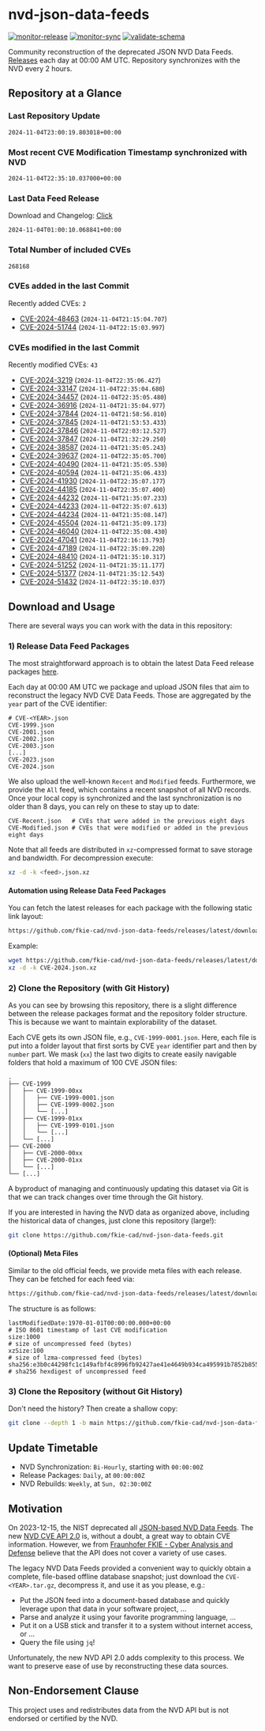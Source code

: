 # nvd-json-data-feeds

[![monitor-release](https://github.com/fkie-cad/nvd-json-data-feeds/actions/workflows/monitor_release.yml/badge.svg)](https://github.com/fkie-cad/nvd-json-data-feeds/actions/workflows/monitor_release.yml)
[![monitor-sync](https://github.com/fkie-cad/nvd-json-data-feeds/actions/workflows/monitor_sync.yml/badge.svg)](https://github.com/fkie-cad/nvd-json-data-feeds/actions/workflows/monitor_sync.yml)
[![validate-schema](https://github.com/fkie-cad/nvd-json-data-feeds/actions/workflows/validate_schema.yml/badge.svg)](https://github.com/fkie-cad/nvd-json-data-feeds/actions/workflows/validate_schema.yml)

Community reconstruction of the deprecated JSON NVD Data Feeds.
[Releases](https://github.com/fkie-cad/nvd-json-data-feeds/releases/latest) each day at 00:00 AM UTC.
Repository synchronizes with the NVD every 2 hours.

## Repository at a Glance

### Last Repository Update

```plain
2024-11-04T23:00:19.803018+00:00
```

### Most recent CVE Modification Timestamp synchronized with NVD

```plain
2024-11-04T22:35:10.037000+00:00
```

### Last Data Feed Release

Download and Changelog: [Click](https://github.com/fkie-cad/nvd-json-data-feeds/releases/latest)

```plain
2024-11-04T01:00:10.068841+00:00
```

### Total Number of included CVEs

```plain
268168
```

### CVEs added in the last Commit

Recently added CVEs: `2`

- [CVE-2024-48463](CVE-2024/CVE-2024-484xx/CVE-2024-48463.json) (`2024-11-04T21:15:04.707`)
- [CVE-2024-51744](CVE-2024/CVE-2024-517xx/CVE-2024-51744.json) (`2024-11-04T22:15:03.997`)


### CVEs modified in the last Commit

Recently modified CVEs: `43`

- [CVE-2024-3219](CVE-2024/CVE-2024-32xx/CVE-2024-3219.json) (`2024-11-04T22:35:06.427`)
- [CVE-2024-33147](CVE-2024/CVE-2024-331xx/CVE-2024-33147.json) (`2024-11-04T22:35:04.680`)
- [CVE-2024-34457](CVE-2024/CVE-2024-344xx/CVE-2024-34457.json) (`2024-11-04T22:35:05.480`)
- [CVE-2024-36916](CVE-2024/CVE-2024-369xx/CVE-2024-36916.json) (`2024-11-04T21:35:04.977`)
- [CVE-2024-37844](CVE-2024/CVE-2024-378xx/CVE-2024-37844.json) (`2024-11-04T21:58:56.810`)
- [CVE-2024-37845](CVE-2024/CVE-2024-378xx/CVE-2024-37845.json) (`2024-11-04T21:53:53.433`)
- [CVE-2024-37846](CVE-2024/CVE-2024-378xx/CVE-2024-37846.json) (`2024-11-04T22:03:12.527`)
- [CVE-2024-37847](CVE-2024/CVE-2024-378xx/CVE-2024-37847.json) (`2024-11-04T21:32:29.250`)
- [CVE-2024-38587](CVE-2024/CVE-2024-385xx/CVE-2024-38587.json) (`2024-11-04T21:35:05.243`)
- [CVE-2024-39637](CVE-2024/CVE-2024-396xx/CVE-2024-39637.json) (`2024-11-04T22:35:05.700`)
- [CVE-2024-40490](CVE-2024/CVE-2024-404xx/CVE-2024-40490.json) (`2024-11-04T21:35:05.530`)
- [CVE-2024-40594](CVE-2024/CVE-2024-405xx/CVE-2024-40594.json) (`2024-11-04T21:35:06.433`)
- [CVE-2024-41930](CVE-2024/CVE-2024-419xx/CVE-2024-41930.json) (`2024-11-04T22:35:07.177`)
- [CVE-2024-44185](CVE-2024/CVE-2024-441xx/CVE-2024-44185.json) (`2024-11-04T22:35:07.400`)
- [CVE-2024-44232](CVE-2024/CVE-2024-442xx/CVE-2024-44232.json) (`2024-11-04T21:35:07.233`)
- [CVE-2024-44233](CVE-2024/CVE-2024-442xx/CVE-2024-44233.json) (`2024-11-04T22:35:07.613`)
- [CVE-2024-44234](CVE-2024/CVE-2024-442xx/CVE-2024-44234.json) (`2024-11-04T21:35:08.147`)
- [CVE-2024-45504](CVE-2024/CVE-2024-455xx/CVE-2024-45504.json) (`2024-11-04T21:35:09.173`)
- [CVE-2024-46040](CVE-2024/CVE-2024-460xx/CVE-2024-46040.json) (`2024-11-04T22:35:08.430`)
- [CVE-2024-47041](CVE-2024/CVE-2024-470xx/CVE-2024-47041.json) (`2024-11-04T22:16:13.793`)
- [CVE-2024-47189](CVE-2024/CVE-2024-471xx/CVE-2024-47189.json) (`2024-11-04T22:35:09.220`)
- [CVE-2024-48410](CVE-2024/CVE-2024-484xx/CVE-2024-48410.json) (`2024-11-04T21:35:10.317`)
- [CVE-2024-51252](CVE-2024/CVE-2024-512xx/CVE-2024-51252.json) (`2024-11-04T21:35:11.177`)
- [CVE-2024-51377](CVE-2024/CVE-2024-513xx/CVE-2024-51377.json) (`2024-11-04T21:35:12.543`)
- [CVE-2024-51432](CVE-2024/CVE-2024-514xx/CVE-2024-51432.json) (`2024-11-04T22:35:10.037`)


## Download and Usage

There are several ways you can work with the data in this repository:

### 1) Release Data Feed Packages

The most straightforward approach is to obtain the latest Data Feed release packages [here](https://github.com/fkie-cad/nvd-json-data-feeds/releases/latest).

Each day at 00:00 AM UTC we package and upload JSON files that aim to reconstruct the legacy NVD CVE Data Feeds.
Those are aggregated by the `year` part of the CVE identifier:

```
# CVE-<YEAR>.json
CVE-1999.json
CVE-2001.json
CVE-2002.json
CVE-2003.json
[...]
CVE-2023.json
CVE-2024.json
```

We also upload the well-known `Recent` and `Modified` feeds.
Furthermore, we provide the `All` feed, which contains a recent snapshot of all NVD records.
Once your local copy is synchronized and the last synchronization is no older than 8 days, you can rely on these to stay up to date:

```plain
CVE-Recent.json   # CVEs that were added in the previous eight days
CVE-Modified.json # CVEs that were modified or added in the previous eight days
```

Note that all feeds are distributed in `xz`-compressed format to save storage and bandwidth.
For decompression execute:

```sh
xz -d -k <feed>.json.xz
```

#### Automation using Release Data Feed Packages

You can fetch the latest releases for each package with the following static link layout:

```sh
https://github.com/fkie-cad/nvd-json-data-feeds/releases/latest/download/CVE-<YEAR>.json.xz
```

Example:

```sh
wget https://github.com/fkie-cad/nvd-json-data-feeds/releases/latest/download/CVE-2024.json.xz
xz -d -k CVE-2024.json.xz
```

### 2) Clone the Repository (with Git History)

As you can see by browsing this repository, there is a slight difference between the release packages format and the repository folder structure.
This is because we want to maintain explorability of the dataset.

Each CVE gets its own JSON file, e.g., `CVE-1999-0001.json`.
Here, each file is put into a folder layout that first sorts by CVE `year` identifier part and then by `number` part.
We mask (`xx`) the last two digits to create easily navigable folders that hold a maximum of 100 CVE JSON files:

```plain
.
├── CVE-1999
│   ├── CVE-1999-00xx
│   │   ├── CVE-1999-0001.json
│   │   ├── CVE-1999-0002.json
│   │   └── [...]
│   ├── CVE-1999-01xx
│   │   ├── CVE-1999-0101.json
│   │   └── [...]
│   └── [...]
├── CVE-2000
│   ├── CVE-2000-00xx
│   ├── CVE-2000-01xx
│   └── [...]
└── [...]
```

A byproduct of managing and continuously updating this dataset via Git is that we can track changes over time through the Git history.

If you are interested in having the NVD data as organized above, including the historical data of changes, just clone this repository (large!):

```sh
git clone https://github.com/fkie-cad/nvd-json-data-feeds.git
```

#### (Optional) Meta Files

Similar to the old official feeds, we provide meta files with each release. They can be fetched for each feed via:

```sh
https://github.com/fkie-cad/nvd-json-data-feeds/releases/latest/download/CVE-<YEAR>.meta
```

The structure is as follows:

```plain
lastModifiedDate:1970-01-01T00:00:00.000+00:00                          # ISO 8601 timestamp of last CVE modification
size:1000                                                               # size of uncompressed feed (bytes)
xzSize:100                                                              # size of lzma-compressed feed (bytes)
sha256:e3b0c44298fc1c149afbf4c8996fb92427ae41e4649b934ca495991b7852b855 # sha256 hexdigest of uncompressed feed
```

### 3) Clone the Repository (without Git History)

Don't need the history? Then create a shallow copy:

```sh
git clone --depth 1 -b main https://github.com/fkie-cad/nvd-json-data-feeds.git
```


## Update Timetable

* NVD Synchronization: `Bi-Hourly`, starting with `00:00:00Z`
* Release Packages: `Daily`, at `00:00:00Z`
* NVD Rebuilds: `Weekly`, at `Sun, 02:30:00Z`


## Motivation

On 2023-12-15, the NIST deprecated all [JSON-based NVD Data Feeds](https://nvd.nist.gov/vuln/data-feeds#divRetirementBanner-1).
The new [NVD CVE API 2.0](https://nvd.nist.gov/developers/vulnerabilities) is, without a doubt, a great way to obtain CVE information.
However, we from [Fraunhofer FKIE - Cyber Analysis and Defense](https://www.fkie.fraunhofer.de/en/departments/cad.html) believe that the API does not cover a variety of use cases.

The legacy NVD Data Feeds provided a convenient way to quickly obtain a complete, file-based offline database snapshot; just download the `CVE-<YEAR>.tar.gz`, decompress it, and use it as you please, e.g.:

- Put the JSON feed into a document-based database and quickly leverage upon that data in your software project, ...
- Parse and analyze it using your favorite programming language, ...
- Put it on a USB stick and transfer it to a system without internet access, or ...
- Query the file using `jq`!

Unfortunately, the new NVD API 2.0 adds complexity to this process.
We want to preserve ease of use by reconstructing these data sources.

## Non-Endorsement Clause

This project uses and redistributes data from the NVD API but is not endorsed or certified by the NVD.